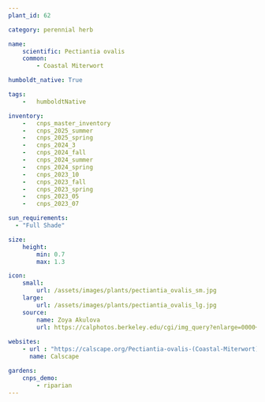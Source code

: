 ```yaml
---
plant_id: 62

category: perennial herb

name: 
    scientific: Pectiantia ovalis
    common: 
        - Coastal Miterwort

humboldt_native: True

tags: 
    -   humboldtNative

inventory: 
    -   cnps_master_inventory
    -   cnps_2025_summer
    -   cnps_2025_spring
    -   cnps_2024_3
    -   cnps_2024_fall
    -   cnps_2024_summer
    -   cnps_2024_spring
    -   cnps_2023_10
    -   cnps_2023_fall
    -   cnps_2023_spring
    -   cnps_2023_05
    -   cnps_2023_07 

sun_requirements:
  - "Full Shade"

size:
    height: 
        min: 0.7
        max: 1.3

icon: 
    small: 
        url: /assets/images/plants/pectiantia_ovalis_sm.jpg
    large: 
        url: /assets/images/plants/pectiantia_ovalis_lg.jpg
    source:
        name: Zoya Akulova 
        url: https://calphotos.berkeley.edu/cgi/img_query?enlarge=0000+0000+0511+2303 
 
websites:
    - url : "https://calscape.org/Pectiantia-ovalis-(Coastal-Miterwort)" 
      name: Calscape

gardens:
    cnps_demo:
        - riparian
---
```



